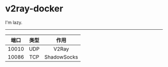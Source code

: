 # v2ray-docker

I'm lazy.

---

| 端口 | 类型 | 作用 |
| :--: | :--: | :--: |
| 10010 | UDP | V2Ray |
| 10086 | TCP | ShadowSocks |
